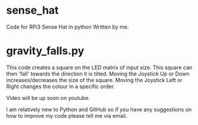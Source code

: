 # sense_hat
Code for RPi3 Sense Hat in python
Written by me.


# gravity_falls.py
This code creates a square on the LED matrix of input size.
This square can then 'fall' towards the direction it is tilted.
Moving the Joystick Up or Down increases/decreases the size of the square.
Moving the Joystick Left or Right changes the colour in a specific order.

Video will be up soon on youtube.

I am relatively new to Python and GitHub so if you have any suggestions on how to improve my code please tell me via email.
